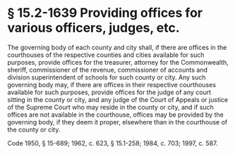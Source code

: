 # § 15.2-1639 Providing offices for various officers, judges, etc.

<p>The governing body of each county and city shall, if there are offices in the courthouses of the respective counties and cities available for such purposes, provide offices for the treasurer, attorney for the Commonwealth, sheriff, commissioner of the revenue, commissioner of accounts and division superintendent of schools for such county or city. Any such governing body may, if there are offices in their respective courthouses available for such purposes, provide offices for the judge of any court sitting in the county or city, and any judge of the Court of Appeals or justice of the Supreme Court who may reside in the county or city, and if such offices are not available in the courthouse, offices may be provided by the governing body, if they deem it proper, elsewhere than in the courthouse of the county or city.</p><p>Code 1950, § 15-689; 1962, c. 623, § 15.1-258; 1984, c. 703; 1997, c. 587.</p>